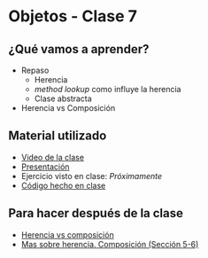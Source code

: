 # Objetos - Clase 7

## ¿Qué vamos a aprender?

* Repaso
    * Herencia
    * _method lookup_ como influye la herencia
    * Clase abstracta
* Herencia vs Composición

## Material utilizado

* [Video de la clase](https://www.youtube.com/watch?v=31bI8fvTetQ&ab_channel=PdeP-UTNFRBA-S%C3%A1badosTarde)
* [Presentación](https://docs.google.com/presentation/d/1BkO6NiH9FE_m-CoQdmFCl3yaXELwpoiyTX22EKQdDHQ/edit?usp=sharing)
* Ejercicio visto en clase: _Próximamente_
* [Código hecho en clase](https://github.com/pdep-st/seguimiento/tree/main/seguimiento/2021/objetos/practica/gameflix)

## Para hacer después de la clase

* [Herencia vs composición](http://wiki.uqbar.org/wiki/articles/composicion--oop-.html)
* [Mas sobre herencia. Composición (Sección 5-6)](https://docs.google.com/document/d/1KdG7NrKPgPh4bAcyLuDG2G1iWP7Ze2GFs91qzlvDKqI)
